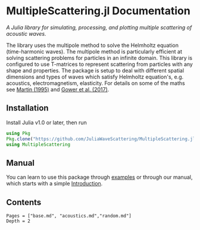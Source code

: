 # MultipleScattering.jl Documentation

*A Julia library for simulating, processing, and plotting multiple scattering of acoustic waves.*

The library uses the multipole method to solve the Helmholtz equation
(time-harmonic waves). The multipole method is particularly efficient at solving scattering problems for particles in an infinite domain. This library is configured to use T-matrices to represent scattering from particles with any shape and properties. The package is setup to deal with different spatial dimensions and types of waves which satisfy Helmholtz equation's, e.g. acoustics, electromagnetism, elasticity. For details on some of the maths see [Martin (1995)](https://pdfs.semanticscholar.org/8bd3/38ec62affc5c89592a9d6d13f1ee6a7d7e53.pdf) and [Gower et al. (2017)](https://arxiv.org/abs/1712.05427).

## Installation

Install Julia v1.0 or later, then run

```julia
using Pkg
Pkg.clone("https://github.com/JuliaWaveScattering/MultipleScattering.jl.git")
using MultipleScattering
```

## Manual

You can learn to use this package through [examples](example/README.md) or through our manual, which starts with a simple [Introduction](@ref).


## Contents
```@contents
Pages = ["base.md", "acoustics.md","random.md"]
Depth = 2
```
